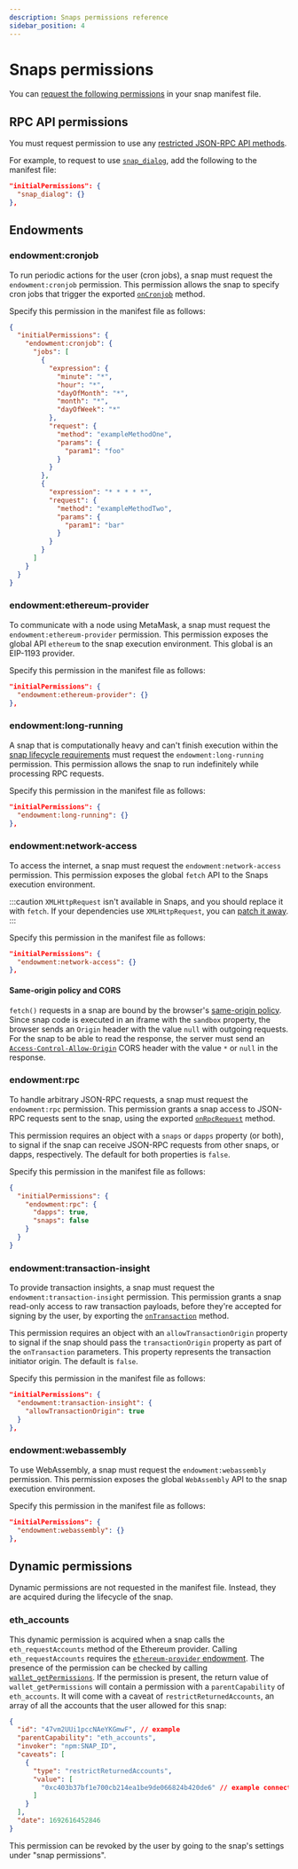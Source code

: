 ```yaml
---
description: Snaps permissions reference
sidebar_position: 4
---
```


# Snaps permissions

You can [request the following permissions](../how-to/request-permissions.md) in your snap manifest
file.

## RPC API permissions

You must request permission to use any
[restricted JSON-RPC API methods](rpc-api.md#restricted-methods).

For example, to request to use [`snap_dialog`](rpc-api.md#snap_dialog), add the following to the
manifest file:

```json
"initialPermissions": {
  "snap_dialog": {}
},
```

## Endowments

### endowment:cronjob

To run periodic actions for the user (cron jobs), a snap must request the `endowment:cronjob` permission.
This permission allows the snap to specify cron jobs that trigger the exported
[`onCronjob`](../reference/exports.md#oncronjob) method.

Specify this permission in the manifest file as follows:

```json
{
  "initialPermissions": {
    "endowment:cronjob": {
      "jobs": [
        {
          "expression": {
            "minute": "*",
            "hour": "*",
            "dayOfMonth": "*",
            "month": "*",
            "dayOfWeek": "*"
          },
          "request": {
            "method": "exampleMethodOne",
            "params": {
              "param1": "foo"
            }
          }
        },
        {
          "expression": "* * * * *",
          "request": {
            "method": "exampleMethodTwo",
            "params": {
              "param1": "bar"
            }
          }
        }
      ]
    }
  }
}
```

### endowment:ethereum-provider

To communicate with a node using MetaMask, a snap must request the `endowment:ethereum-provider` permission.
This permission exposes the global API `ethereum` to the snap execution environment.
This global is an EIP-1193 provider.

Specify this permission in the manifest file as follows:

```json
"initialPermissions": {
  "endowment:ethereum-provider": {}
},
```

### endowment:long-running

A snap that is computationally heavy and can't finish execution within the
[snap lifecycle requirements](../concepts/lifecycle.md) must request the `endowment:long-running` permission.
This permission allows the snap to run indefinitely while processing RPC requests.

Specify this permission in the manifest file as follows:

```json
"initialPermissions": {
  "endowment:long-running": {}
},
```

### endowment:network-access

To access the internet, a snap must request the `endowment:network-access` permission.
This permission exposes the global `fetch` API to the Snaps execution environment.

:::caution
`XMLHttpRequest` isn't available in Snaps, and you should replace it with `fetch`.
If your dependencies use `XMLHttpRequest`, you can
[patch it away](../how-to/troubleshoot.md#patch-the-use-of-xmlhttprequest).
:::

Specify this permission in the manifest file as follows:

```json
"initialPermissions": {
  "endowment:network-access": {}
},
```

#### Same-origin policy and CORS

`fetch()` requests in a snap are bound by the browser's [same-origin policy](https://developer.mozilla.org/en-US/docs/Web/Security/Same-origin_policy#cross-origin_network_access).
Since snap code is executed in an iframe with the `sandbox` property, the browser sends an `Origin`
header with the value `null` with outgoing requests.
For the snap to be able to read the response, the server must send an
[`Access-Control-Allow-Origin`](https://developer.mozilla.org/en-US/docs/Web/HTTP/CORS) CORS header
with the value `*` or `null` in the response.

### endowment:rpc

To handle arbitrary JSON-RPC requests, a snap must request the `endowment:rpc` permission.
This permission grants a snap access to JSON-RPC requests sent to the snap, using the exported
[`onRpcRequest`](exports.md#onrpcrequest) method.

This permission requires an object with a `snaps` or `dapps` property (or both), to signal if the
snap can receive JSON-RPC requests from other snaps, or dapps, respectively.
The default for both properties is `false`.

Specify this permission in the manifest file as follows:

```json
{
  "initialPermissions": {
    "endowment:rpc": {
      "dapps": true,
      "snaps": false
    }
  }
}
```

### endowment:transaction-insight

To provide transaction insights, a snap must request the `endowment:transaction-insight` permission.
This permission grants a snap read-only access to raw transaction payloads, before they're accepted
for signing by the user, by exporting the [`onTransaction`](../reference/exports.md#ontransaction) method.

This permission requires an object with an `allowTransactionOrigin` property to signal if the snap
should pass the `transactionOrigin` property as part of the `onTransaction` parameters.
This property represents the transaction initiator origin.
The default is `false`.

Specify this permission in the manifest file as follows:

```json
"initialPermissions": {
  "endowment:transaction-insight": {
    "allowTransactionOrigin": true
  }
},
```

### endowment:webassembly

To use WebAssembly, a snap must request the `endowment:webassembly` permission.
This permission exposes the global `WebAssembly` API to the snap execution environment.

Specify this permission in the manifest file as follows:

```json
"initialPermissions": {
  "endowment:webassembly": {}
},
```

## Dynamic permissions

Dynamic permissions are not requested in the manifest file. Instead, they are acquired during the lifecycle of the snap.

### eth_accounts

This dynamic permission is acquired when a snap calls the `eth_requestAccounts` method of the Ethereum provider. Calling `eth_requestAccounts` requires the [`ethereum-provider` endowment](#endowmentethereum-provider). The presence of the permission can be checked by calling [`wallet_getPermissions`](/wallet/reference/rpc-api/#wallet_getpermissions). If the permission is present, the return value of `wallet_getPermissions` will contain a permission with a `parentCapability` of `eth_accounts`. It will come with a caveat of `restrictReturnedAccounts`, an array of all the accounts that the user allowed for this snap:

```json
{
  "id": "47vm2UUi1pccNAeYKGmwF", // example
  "parentCapability": "eth_accounts",
  "invoker": "npm:SNAP_ID",
  "caveats": [
    {
      "type": "restrictReturnedAccounts",
      "value": [
        "0xc403b37bf1e700cb214ea1be9de066824b420de6" // example connected account #1
      ]
    }
  ],
  "date": 1692616452846
}
```

This permission can be revoked by the user by going to the snap's settings under "snap permissions".